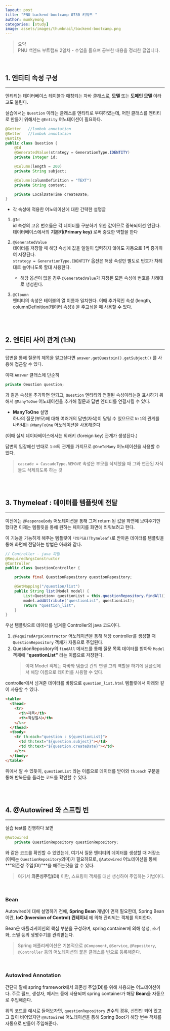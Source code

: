 ```yaml
---
layout: post
title: "PNU backend-bootcamp 0730 키워드 "
author: munkyeong
categories: [study]
image: assets/images/thumbnail/backend-bootcamp.png
---
```


> 요약 <br/>
> PNU 백엔드 부트캠프 2일차 - 수업을 들으며 공부한 내용을 정리한 글입니다.

<br/>

## 1. 엔티티 속성 구성

---

엔티티는 데이터베이스 테이블과 매칭되는 자바 클래스로, **모델** 또는 **도메인 모델** 이라고도 불린다.

실습에서는 `Question` 이라는 클래스를 엔티티로 부여하였는데, 어떤 클래스를 엔티티로 만들기 위해서는 `@Entity` 어노테이션이 필요하다.

```java
@Getter   //lombok annotation
@Setter   //lombok annotation
@Entity
public class Question {
    @Id
    @GeneratedValue(strategy = GenerationType.IDENTITY)
    private Integer id;

    @Column(length = 200)
    private String subject;

    @Column(columnDefinition = "TEXT")
    private String content;

    private LocalDateTime createDate;
}
```

- 각 속성에 적용한 어노테이션에 대한 간략한 설명글

1. `@Id` <br/>
   id 속성의 고유 번호들은 각 데이터를 구분하기 위한 값이므로 중복되어선 안된다.
   데이터베이스에서의 **기본키(Primary key)** 로써 중요한 역할을 한다

2. `@GeneratedValue` <br/>
   데이터를 저장할 때 해당 속성에 값을 일일이 입력하지 않아도 자동으로 1씩 증가하여 저장된다. <br/>
   `strategy = GenerationType.IDENTITY` 옵션은 해당 속성만 별도로 번호가 차례대로 늘어나도록 할대 사용한다.

   - 해당 옵션이 없을 경우 `@GeneratedValue`가 지정된 모든 속성에 번호를 차례대로 생성한다.

3. `@Cloumn` <br/>
   엔티티의 속성은 테이블의 열 이름과 일치한다. 이때 추가적인 속성 (length, columnDefinition(데이터 속성)) 을 주고싶을 때 사용할 수 있다.

<br/>
<br/>

## 2. 엔티티 사이 관계 (1:N)

---

답변을 통해 질문의 제목을 알고싶다면 `answer.getQuestoin().getSubject()` 를 사용해 접근할 수 있다.

이때 `Answer` 클래스에 단순히

```java
private Qeustion question;
```

과 같은 속성을 추가하면 안되고, `Question` 엔티티와 연결된 속성이라는걸 표시하기 위해서 `@ManyToOne` 어노테이션을 추가해 질문과 답변 엔티티를 연결시킬 수 있다.

- **ManyToOne** 설명 <br/>
  하나의 질문(부모)에 대해 여러개의 답변(자식)이 달릴 수 있으므로 `N:1`의 관계를 나타내는 `@ManyToOne` 어노테이션을 사용해준다

(이때 실제 데이타베이스에서는 외래키 (foreign key) 관계가 생성된다.)

답변의 입장에선 반대로 `1:N`의 관계를 가지므로 `@OneToMany` 어노테이션을 사용할 수 있다.

> `cascade = CascadeType.REMOVE` 속성은 부모를 삭제했을 때 그와 연관된 자식들도 삭제되도록 하는 것

<br/>
<br/>

## 3. Thymeleaf : 데이터를 템플릿에 전달

---

이전에는 `@ResponseBody` 어노테이션을 통해 그저 return 된 값을 화면에 보여주기만 했다면 이제는 템플릿을 통해 원하는 페이지를 화면에 띄워보려고 한다.

이 기능을 가능하게 해주는 템플릿이 `타임리프(Thymeleaf)`로 받아온 데이터를 템플릿을 통해 화면에 전달하는 방법은 아래와 같다.

```java
// Controller - java 파일
@RequiredArgsConstructor
@Controller
public class QuestionController {

    private final QuestionRepository questionRepository;

    @GetMapping("/question/list")
    public String list(Model model) {
        List<Question> questionList = this.questionRepository.findAll();
        model.addAttribute("questionList", questionList);
        return "question_list";
    }
}
```

우선 템플릿으로 데이터를 넘겨줄 Controller의 java 코드이다.

1. `@RequiredArgsConstructor` 어노테이션을 통해 해당 controller를 생성할 때 `QuestionRepository` 객체가 자동으로 주입된다.
2. QuestionRepository의 `findAll` 메서드를 통해 질문 목록 데이터를 받아와 `Model` 객체에 **"questionList"** 라는 이름으로 저장한다.
   > 이때 Model 객체는 자바와 템플릿 간의 연결 고리 역할을 하기에 템플릿에서 해당 이름으로 데이터를 사용할 수 있다.

controller에서 넘겨준 데이터를 바탕으로 `question_list.html` 템플릿에서 아래와 같이 사용할 수 있다.

```html
<table>
  <thead>
    <tr>
      <th>제목</th>
      <th>작성일시</th>
    </tr>
  </thead>
  <tbody>
    <tr th:each="question : ${questionList}">
      <td th:text="${question.subject}"></td>
      <td th:text="${question.createDate}"></td>
    </tr>
  </tbody>
</table>
```

위에서 알 수 있듯이, `questionList` 라는 이름으로 데이터를 받아와 `th:each` 구문을 통해 반복문을 돌리는 코드를 확인할 수 있다.

<br/>
<br/>

## 4. @Autowired 와 스프링 빈

---

실습 test를 진행하다 보면

```java
@Autowired
    private QuestionRepository questionRepository;
```

와 같은 코드를 확인할 수 있었는데, 여기서 질문 엔티티의 데이터를 생성할 때 저장소(이때는 `QuestionRepository`의미)가 필요하므로, `@Autowired` 어노테이션을 통해 **"의존성 주입(DI)"**을 해주는것을 알 수 있다.

> 여기서 **의존성주입(DI)** 이란, 스프링이 객체를 대신 생성하여 주입하는 기법이다.

<br/>

### Bean

Autowired에 대해 설명하기 전에, **Spring Bean** 개념이 먼저 필요한데, Spring Bean이란, **IoC (Inversion of Control) 컨테이너** 에 의해 관리되는 객체를 의미한다.

Bean은 애플리케이션의 핵심 부분을 구성하며, spring container에 의해 생성, 초기화, 소멸 등의 생명주기를 관리받는다.

> Spring 애플리케이션은 기본적으로 `@Component`, `@Service`, `@Repository`, `@Controller` 등의 어노테이션의 붙은 클래스를 빈으로 등록해준다.

<br/>

### Autowired Annotation

간단히 말해 spring framework에서 의존성 주입(DI)를 위해 사용되는 어노테이션이다.
주로 필드, 생성자, 메서드 등에 사용되며 spring container가 해당 **Bean**을 자동으로 주입해준다.

위의 코드를 예시로 들어보자면, `questionRepository` 변수의 경우, 선언만 되어 있고 그 값이 비어있지만 `@Autowired` 어노테이션을 통해 Spring Boot가 해당 변수 객체를 자동으로 만들어 주입해준다.
